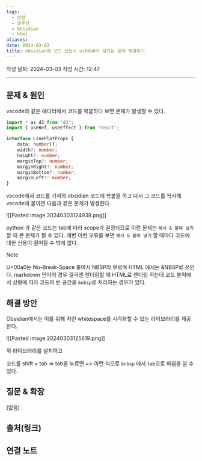 ```yaml
---
tags:
  - 완성
  - 솔루션
  - Obsidian
  - html
aliases: 
date: 2024-03-03
title: obsidian에 코드 삽입시 u+00a0가 생기는 문제 해결하기
---
```

작성 날짜: 2024-03-03
작성 시간: 12:47


----

## 문제 & 원인
vscode와 같은 에디터에서 코드를 복붙하다 보면 문제가 발생할 수 있다.
```ts
import * as d3 from "d3";
import { useRef, useEffect } from "react";

interface LinePlotProps {
    data: number[];
    width?: number;
    height?: number;
    marginTop?: number;
    marginRight?: number;
    marginBottom?: number;
    marginLeft?: number;
}
```

vscode에서 코드를 가져와 obsidian 코드에 복붙을 하고 다시 그 코드를 복사해 vscode에 붙이면 다음과 같은 문제가 발생한다.

![[Pasted image 20240303124939.png]]

python 과 같은 코드는 tab에 따라 scope가 결정되므로 이런 문제는 `복사 & 붙여 넣기`할 때 큰 문제가 될 수 있다. 매번 이런 오류를 보면 `복사 & 붙여 넣기` 할 때마다 코드에 대한 신용이 떨어질 수 밖에 없다.

>[!note]
>U+00a0는 No-Break-Space 줄여서 NBSP라 부르며 HTML 에서는 &NBSP로 쓰인다.
>markdown 언어의 경우 결국엔 렌더링할 때 HTML로 렌더링 하는데 코드 블럭에서 상황에 따라 코드의 빈 공간을 `&nbsp`로 처리하는 경우가 있다.

## 해결 방안
Obsidian에서는 이를 위해 저런 whitespace를 시각화할 수 있는 라이브러리를 제공한다.

![[Pasted image 20240303125619.png]]

위 라이브러리를 설치하고 

코드를 shift + tab => tab을 누르면 => 이런 식으로 `&nbsp` 에서 `tab`으로 바뀜을 알 수 있다.
## 질문 & 확장

(없음)

## 출처(링크)


## 연결 노트
